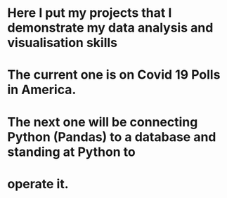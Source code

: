# Here I put my projects that I demonstrate my data analysis and visualisation skills
# The current one is on Covid 19 Polls in America.
# The next one will be connecting Python (Pandas) to a database and standing at Python to 
# operate it.
